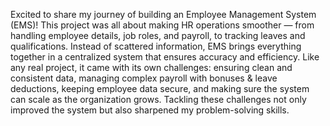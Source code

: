 Excited to share my journey of building an Employee Management System (EMS)! 
This project was all about making HR operations smoother — from handling employee details, job roles, and payroll, to tracking leaves and qualifications. 
Instead of scattered information, EMS brings everything together in a centralized system that ensures accuracy and efficiency.
Like any real project, it came with its own challenges: ensuring clean and consistent data, managing complex payroll with bonuses & leave deductions, 
keeping employee data secure, and making sure the system can scale as the organization grows. Tackling these challenges not only improved the system but also sharpened my problem-solving skills. 
